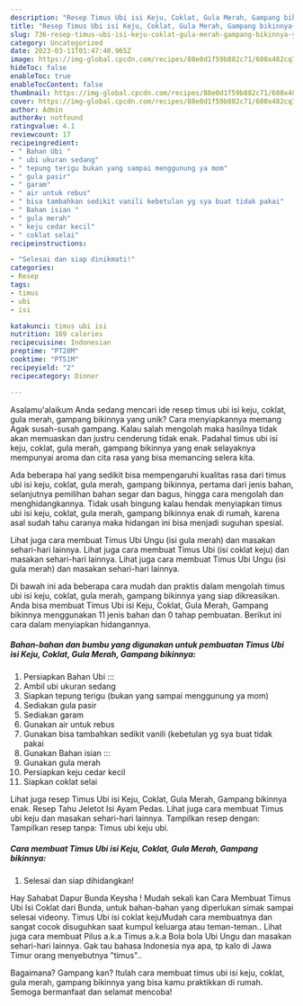 ```yaml
---
description: "Resep Timus Ubi isi Keju, Coklat, Gula Merah, Gampang bikinnya{ yang Enak"
title: "Resep Timus Ubi isi Keju, Coklat, Gula Merah, Gampang bikinnya{ yang Enak"
slug: 736-resep-timus-ubi-isi-keju-coklat-gula-merah-gampang-bikinnya-yang-enak
category: Uncategorized
date: 2023-03-11T01:47:40.965Z
image: https://img-global.cpcdn.com/recipes/88e0d1f59b882c71/680x482cq70/timus-ubi-isi-keju-coklat-gula-merah-gampang-bikinnya-foto-resep-utama.jpg
hideToc: false
enableToc: true
enableTocContent: false
thumbnail: https://img-global.cpcdn.com/recipes/88e0d1f59b882c71/680x482cq70/timus-ubi-isi-keju-coklat-gula-merah-gampang-bikinnya-foto-resep-utama.jpg
cover: https://img-global.cpcdn.com/recipes/88e0d1f59b882c71/680x482cq70/timus-ubi-isi-keju-coklat-gula-merah-gampang-bikinnya-foto-resep-utama.jpg
author: Admin
authorAv: notfound
ratingvalue: 4.1
reviewcount: 17
recipeingredient:
- " Bahan Ubi "
- " ubi ukuran sedang"
- " tepung terigu bukan yang sampai menggunung ya mom"
- " gula pasir"
- " garam"
- " air untuk rebus"
- " bisa tambahkan sedikit vanili kebetulan yg sya buat tidak pakai"
- " Bahan isian "
- " gula merah"
- " keju cedar kecil"
- " coklat selai"
recipeinstructions:

- "Selesai dan siap dinikmati!"
categories:
- Resep
tags:
- timus
- ubi
- isi

katakunci: timus ubi isi 
nutrition: 169 calories
recipecuisine: Indonesian
preptime: "PT28M"
cooktime: "PT51M"
recipeyield: "2"
recipecategory: Dinner

---
```



Asalamu'alaikum Anda sedang mencari ide resep timus ubi isi keju, coklat, gula merah, gampang bikinnya yang unik? Cara menyiapkannya memang Agak susah-susah gampang. Kalau salah mengolah maka hasilnya tidak akan memuaskan dan justru cenderung tidak enak. Padahal timus ubi isi keju, coklat, gula merah, gampang bikinnya yang enak selayaknya mempunyai aroma dan cita rasa yang bisa memancing selera kita.


Ada beberapa hal yang sedikit bisa mempengaruhi kualitas rasa dari timus ubi isi keju, coklat, gula merah, gampang bikinnya, pertama dari jenis bahan, selanjutnya pemilihan bahan segar dan bagus, hingga cara mengolah dan menghidangkannya. Tidak usah bingung kalau hendak menyiapkan timus ubi isi keju, coklat, gula merah, gampang bikinnya enak di rumah, karena asal sudah tahu caranya maka hidangan ini bisa menjadi suguhan spesial.

Lihat juga cara membuat Timus Ubi Ungu (isi gula merah) dan masakan sehari-hari lainnya. Lihat juga cara membuat Timus Ubi (isi coklat keju) dan masakan sehari-hari lainnya. Lihat juga cara membuat Timus Ubi Ungu (isi gula merah) dan masakan sehari-hari lainnya.


Di bawah ini ada beberapa cara mudah dan praktis dalam mengolah timus ubi isi keju, coklat, gula merah, gampang bikinnya yang siap dikreasikan. Anda bisa membuat Timus Ubi isi Keju, Coklat, Gula Merah, Gampang bikinnya menggunakan 11 jenis bahan dan 0 tahap pembuatan. Berikut ini cara dalam menyiapkan hidangannya.

<!--inarticleads1-->

##### Bahan-bahan dan bumbu yang digunakan untuk pembuatan Timus Ubi isi Keju, Coklat, Gula Merah, Gampang bikinnya:

1. Persiapkan  Bahan Ubi :::
1. Ambil  ubi ukuran sedang
1. Siapkan  tepung terigu (bukan yang sampai menggunung ya mom)
1. Sediakan  gula pasir
1. Sediakan  garam
1. Gunakan  air untuk rebus
1. Gunakan  bisa tambahkan sedikit vanili (kebetulan yg sya buat tidak pakai
1. Gunakan  Bahan isian :::
1. Gunakan  gula merah
1. Persiapkan  keju cedar kecil
1. Siapkan  coklat selai


Lihat juga resep Timus Ubi isi Keju, Coklat, Gula Merah, Gampang bikinnya enak. Resep Tahu Jeletot Isi Ayam Pedas. Lihat juga cara membuat Timus ubi keju dan masakan sehari-hari lainnya. Tampilkan resep dengan: Tampilkan resep tanpa: Timus ubi keju ubi. 

<!--inarticleads2-->

##### Cara membuat Timus Ubi isi Keju, Coklat, Gula Merah, Gampang bikinnya:


1. Selesai dan siap dihidangkan!

Hay Sahabat Dapur Bunda Keysha ! Mudah sekali kan Cara Membuat Timus Ubi Isi Coklat dari Bunda, untuk bahan-bahan yang diperlukan simak sampai selesai videony. Timus Ubi isi coklat kejuMudah cara membuatnya dan sangat cocok disuguhkan saat kumpul keluarga atau teman-teman.. Lihat juga cara membuat Pilus a.k.a Timus a.k.a Bola bola Ubi Ungu dan masakan sehari-hari lainnya. Gak tau bahasa Indonesia nya apa, tp kalo di Jawa Timur orang menyebutnya &#34;timus&#34;.. 

Bagaimana? Gampang kan? Itulah cara membuat timus ubi isi keju, coklat, gula merah, gampang bikinnya yang bisa kamu praktikkan di rumah. Semoga bermanfaat dan selamat mencoba!
